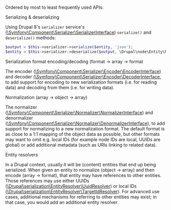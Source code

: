 Ordered by most to least frequently used APIs:

Serializing & deserializing

Using Drupal 8's `serializer` service's ([\\Symfony\\Component\\Serializer\\SerializerInterface](https://api.drupal.org/api/drupal/vendor%21symfony%21serializer%21SerializerInterface.php/interface/SerializerInterface/8)) `serialize()` and `deserialize()` methods:

```php
$output = $this->serializer->serialize($entity, 'json');
$entity = $this->serializer->deserialize($output, \Drupal\node\Entity\Node::class, 'json');

```

Serialization format encoding/decoding (format → array → format

The encoder ([\\Symfony\\Component\\Serializer\\Encoder\\EncoderInterface](https://api.drupal.org/api/drupal/vendor%21symfony%21serializer%21Encoder%21EncoderInterface.php/interface/EncoderInterface/8)) and decoder ([\\Symfony\\Component\\Serializer\\Encoder\\DecoderInterface](https://api.drupal.org/api/drupal/vendor%21symfony%21serializer%21Encoder%21DecoderInterface.php/interface/DecoderInterface/8), to add support for encoding to new serialization formats (i.e. for reading data) and decoding from them (i.e. for writing data).

Normalization (array → object → array)

The normalizer ([\\Symfony\\Component\\Serializer\\Normalizer\\NormalizerInterface](https://api.drupal.org/api/drupal/vendor%21symfony%21serializer%21Normalizer%21NormalizerInterface.php/interface/NormalizerInterface/8)) and denormalizer ([\\Symfony\\Component\\Serializer\\Normalizer\\DenormalizerInterface](https://api.drupal.org/api/drupal/vendor%21symfony%21serializer%21Normalizer%21DenormalizerInterface.php/interface/DenormalizerInterface/8)), to add support for normalizing to a new normalization format. The default format is as close to a 1:1 mapping of the object data as possible, but other formats may want to omit e.g. local IDs (for example node IDs are local, UUIDs are global) or add additional metadata (such as URIs linking to related data).

Entity resolvers

In a Drupal context, usually it will be (content) entities that end up being serialized. When given an entity to normalize (object → array) and then encode (array → format), that entity may have references to other entities. Those references may use either UUIDs ([\\Drupal\\serialization\\EntityResolver\\UuidResolver](https://api.drupal.org/api/drupal/core%21modules%21serialization%21src%21EntityResolver%21UuidResolver.php/class/UuidResolver/8)) or local IDs ([\\Drupal\\serialization\\EntityResolver\\TargetIdResolver](https://api.drupal.org/api/drupal/core%21modules%21serialization%21src%21EntityResolver%21TargetIdResolver.php/class/TargetIdResolver/8)). For advanced use cases, additional mechanisms for referring to other entities may exist; in that case, you would add an additional entity resolver.